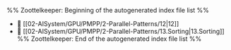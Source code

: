 %% Zoottelkeeper: Beginning of the autogenerated index file list  %%
- 📄 [[02-AISystem/GPU/PMPP/2-Parallel-Patterns/12|12]]
- 📄 [[02-AISystem/GPU/PMPP/2-Parallel-Patterns/13.Sorting|13.Sorting]]
%% Zoottelkeeper: End of the autogenerated index file list  %%
